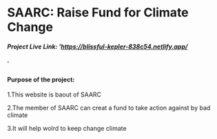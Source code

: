 # SAARC: Raise Fund for Climate Change

##### Project Live Link: 'https://blissful-kepler-838c54.netlify.app/
'

#### Purpose of the project:

1.This website is baout of SAARC

2.The member of SAARC can creat a fund to take action against by bad climate

3.It will help wolrd to keep change climate
